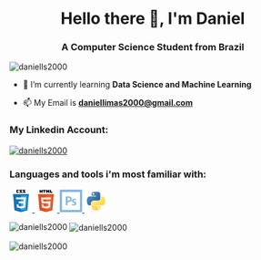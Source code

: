 <h1 align="center">Hello there 👋, I'm Daniel</h1>
<h3 align="center">A Computer Science Student from Brazil</h3>

<p align="left"> <img src="https://komarev.com/ghpvc/?username=daniells2000&label=Profile%20views&color=0e75b6&style=flat" alt="daniells2000" /> </p>

- 🌱 I’m currently learning **Data Science and Machine Learning**

- 📫 My Email is **daniellimas2000@gmail.com**

<h3 align="left">My Linkedin Account:</h3>
<p align="left">
<a href="https://linkedin.com/in/daniells2000" target="blank"><img align="center" src="https://raw.githubusercontent.com/rahuldkjain/github-profile-readme-generator/master/src/images/icons/Social/linked-in-alt.svg" alt="daniells2000" height="30" width="40" /></a>
</p>

<h3 align="left">Languages and tools i'm most familiar with:</h3>
<p align="left"> <a href="https://www.w3schools.com/css/" target="_blank" rel="noreferrer"> <img src="https://raw.githubusercontent.com/devicons/devicon/master/icons/css3/css3-original-wordmark.svg" alt="css3" width="40" height="40"/> </a> <a href="https://www.w3.org/html/" target="_blank" rel="noreferrer"> <img src="https://raw.githubusercontent.com/devicons/devicon/master/icons/html5/html5-original-wordmark.svg" alt="html5" width="40" height="40"/> </a> <a href="https://www.photoshop.com/en" target="_blank" rel="noreferrer"> <img src="https://raw.githubusercontent.com/devicons/devicon/master/icons/photoshop/photoshop-line.svg" alt="photoshop" width="40" height="40"/> </a> <a href="https://www.python.org" target="_blank" rel="noreferrer"> <img src="https://raw.githubusercontent.com/devicons/devicon/master/icons/python/python-original.svg" alt="python" width="40" height="40"/> </a> </p>

<p><img align="left" src="https://github-readme-stats.vercel.app/api/top-langs?username=daniells2000&show_icons=true&theme=dracula&locale=en&layout=compact" alt="daniells2000" /></p>

<p>&nbsp;<img align="center" src="https://github-readme-stats.vercel.app/api?username=daniells2000&show_icons=true&locale=en" alt="daniells2000" /></p>

<p><img align="center" src="https://github-readme-streak-stats.herokuapp.com/?user=daniells2000&theme=default" alt="daniells2000" /></p>
